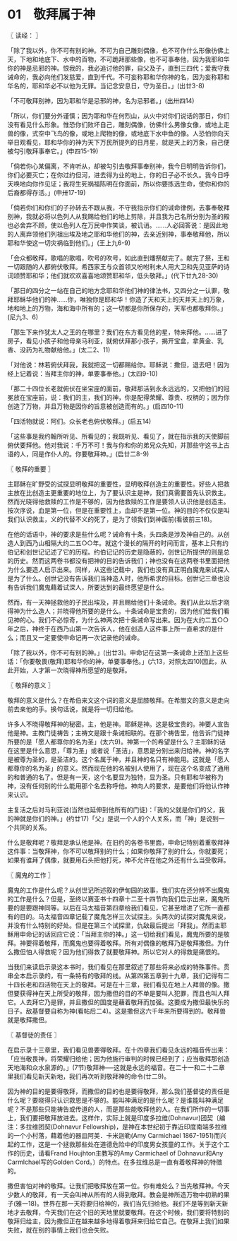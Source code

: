# 01　敬拜属于神



〖 读经： 〗

「除了我以外，你不可有别的神。不可为自己雕刻偶像，也不可作什么形像彷佛上天，下地和地底下、水中的百物，不可跪拜那些像，也不可事奉他，因为我耶和华你的神是忌邪的神。恨我的，我必追讨他的罪，自父及子，直到三四代；爱我守我诫命的，我必向他们发慈爱，直到千代。不可妄称耶和华你神的名，因为妄称耶和华名的，耶和华必不以他为无罪。当记念安息日，守为圣日。」(出廿3-8)

「不可敬拜别神，因为耶和华是忌邪的神，名为忌邪者。」(出卅四14)

「所以，你们要分外谨慎；因为耶和华在何烈山，从火中对你们说话的那日，你们没有看见什么形象。惟恐你们败坏自己，雕刻偶像，彷佛什么男像女像，或地上走兽的像，式空中飞鸟的像，或地上爬物的像，或地底下水中鱼的像。人恐怕你向天举日观看见，耶和华你的神为天下万民所提列的日月星，就是天上的万象，自己便被勾引敬拜事奉它。」(申四15-19)

「倘若你心某偏离，不肯听从，却被勾引去敬拜事奉别神，我今日明明告诉你们，你们必要灭亡；在你过约但河，进去得为业的地上，你的日子必不长久。我今日呼天唤地向你作见证；我将生死祸福陈明在你面前，所以你要拣选生命，使你和你的后裔都得存活。」(申卅17-19)

「倘若你们和你们的子孙转去不跟从我，不守我指示你们的诫命律例，去事奉敬拜别神，我就必将以色列人从我赐给他们的地上剪除，并且我为己名所分别为圣的殿也必舍弃不顾，使以色列人在万民中作笑谈，被讥诮。……人必回答说：是因此地的人离弃领他们列祖出埃及地之耶和华他们的神，去亲近别神，事奉敬拜他，所以耶和华使这一切灾祸临到他们。」(王上九6-9)

「会众都敬拜，歌唱的歌唱，吹号的吹号，如此直到燔祭献完了。献完了祭，王和一切跟随的人都俯伏敬拜。希西家王与众首领又吩咐利未人用大卫和先见亚萨的诗词颂赞耶和华；他们就欢欢喜喜地颂赞耶和华，低头敬拜。」(代下廿九28-30)

「那日的四分之一站在自己的地方念耶和华他们神的律法书，又四分之一认罪，敬拜耶稣华他们的神……你，唯独你是耶和华！你造了天和天上的天并天上的万象，地和地上的万物，海和海中所有的；这一切都是你所保存的，天军也都敬拜你。」(尼九3、6)

「那生下来作犹太人之王的在哪里？我们在东方看见他的星，特来拜他。……进了房子，看见小孩子和他母亲马利亚，就俯伏拜那小孩子，揭开宝盒，拿黄金、乳香、没药为礼物献给他。」(太二2、11)

「对他说：林若俯伏拜我，我就把这一切都赐给你。耶稣说：撒但，退去吧！因为经上记着说：当拜主你的神，单要事奉他。」(太四9-10)

「那二十四位长老就俯伏在坐宝座的面前，敬拜那活到永永远远的，又把他们的冠冕放在宝座前，说：我们的主，我们的神，你是配得荣耀、尊贵、权柄的；因为你创造了万物，并且万物是因你的旨意被创造而有的。」(启四10-11)

「四活物就说：阿们。众长老也俯伏敬拜。」(启五14)

「这些事是我约翰所听见、所看见的；我既听见、看见了，就在指示我的天使脚前俯伏要拜他。他对我说：千万不可！我与你和你的弟兄众先知，并那些守这书上古语的人，同是作仆人的。你要敬拜神。」(启廿二8-9)



〖 敬拜的重要 〗

主耶稣在旷野受的试探显明敬拜的重要性，显明敬拜创造主的重要性。好些人把救主放在比创造主更重要的地位上，为了要认识主是神，我们真需要首先认识救主。然而光晓得他救赎的工作是不够的，因为他救赎的工作是要领人认识他是创造主。按次序说，血是第一位，但是在重要性上，血却不是第一位。神的目的不仅仅是叫我们认识救主，义的代替不义的死了，是为了领我们到神面前(看彼前三18)。

在他的话语中，神的要求是些什么呢？诫命有十条，头四条是涉及神自己的。从创造人到西乃山相隔大约二五○○年。就这个漫长的隔开的时间而言，基本上只有约伯记和创世记记述了它的历程。约伯记记的历史是隐蔽的，创世记所提供的则是总的历史。然而这两卷书都没有把神的目的告诉我们；神也没有在这两卷书里面把他为什么要造人启示出来。同样，从这些记载中，我们也没有真正明白魔鬼来试探人是为了什么。创世记没有告诉我们当神造人时，他所希求的目标。创世记三章也没有告诉我们魔鬼藉着试深人，所要达到的最终愿望是什么。

然而，有一天神拯救他的子民出埃及，并且赐给他们十条诫命。我们从此以后才晓得神为什么造人；并晓得他所要的是什么。十条诫命是宝贵的，因为他们给我们看见神的心。我们不必惊奇，为什么神两次把十条诫命写出来。因为在大约二五○○年之后，神终于在西乃山第一次告诉人，他在创造人这件事上所一直希求的是什么；而且又一定要使申命记再一次记录他的诫命。

「除了我以外，你不可有别的神。」(出廿3)。申命记在这第一条诫命上还加上这些话：「你要敬畏(敬拜)耶和华你的神，单要事奉他。」(六13，对照太四10)因此，从此开始，人才第一次晓得神所愿望的是敬拜。



〖 敬拜的意义 〗

敬拜的意义是什么？在希伯来文这个词的意义是屈膝敬拜。在希腊文的意义是走向前去亲他的手。换句话说，就是将一切归给他。

许多人不晓得敬拜神的秘密。主，他是神。耶稣是神。这是极宝贵的。神要人宣告他是神。主教门徒祷告；主祷文是跟十条诫相联的。在那个祷告里，他告诉门徒神所要的是「愿人都尊你的名为圣」(太六9)。神第一个的希望是什么？主耶稣的话在这里是什么意思，「尊为圣」或者说「圣洁」，意思是分别出来归给神。神的名字是被尊为圣的，是圣洁的。这个名属于神，并且神的名只有神能用。这就是「愿人都尊你的名为圣」的意义。然而现在他的名被别人使用了，现在这个名变成了通用的和普通的名了。但是有一天，这个名要显为独特，显为圣。只有耶和华被称为神，没有任何别的什么能用那个名去称呼他。神向人的要求，是要他们将他认作神来认识。

主复活之后对马利亚说(当然也延伸到他所有的门徒)：「我的父就是你们的父，我的神就是你们的神。」(约廿17)「父」是说一个人的个人关系，而「神」是说到一个共同的关系。

什么是敬拜呢？敬拜是承认他是神。在旧约的各卷书里面，申命记特别着重敬拜神这件事：当敬拜神，你不可以敬拜别的什么；如果你敬拜了别的什么，你就要死；如果有谁拜了偶像，就要用石头把他打死，神不允许在他之外还有什么当受敬拜。



〖 魔鬼的工作 〗

魔鬼的工作是什么呢？从创世记所述叙的伊甸园的故事，我们实在还分辨不出魔鬼的工作是什么？但是，至终以赛亚书十四章十二至十四节向我们启示出来，魔鬼所要的是要跟神同等。以后在马太福音第四章给我们看见，它甚至增进了它所一直都有的目的。马太福音四章记载了魔鬼怎样三次试探主。头两次的试探对魔鬼来说，并没有什么特别的好处。但是在第三个试探里，仇敌最后提出「拜我」。然而主耶稣用申命记的话回应它说：「当拜主你的神。」这一切给我们看见，魔鬼所要的是敬拜。神要得着敬拜，而魔鬼也要得着敬拜。所有对偶像的敬拜乃是敬拜撒但。为什么撒但怕人得救呢？因为他们得救了就要敬拜神。所以它对人的得救是痛恨的。

当我们来读启示录这本书时，我们看见在那里叙述了那些将来必成的特殊事件。贯串全本启示录的，有一条特有的敬拜的线。从第四第五章到十九章，我们记得有二十四长老和四活物在天上的敬拜。可是在十三章，我们看见在地上人拜兽的像。撒但要获得神在天上所受的敬拜，因为撒但的目的不单是要叫人犯罪，而且也叫人拜它。人去拜它乃是罪，并且撒但的国度是藉着敬拜而加强。这要成为撒但最快乐的日子。敌基督要自称为神(看帖后二4)。这是撒但这六千年来所要得到的。敬拜兽就是敬拜撒但。



〖 基督徒的责任 〗

在启示录十三章里，我们看见兽要得敬拜。在十四章我们看见永远的福音传出来：「应当敬畏神，将荣耀归给他；因为他施行审判的时候已经到了；应当敬拜那创造天地海和众水泉源的。」(7节)敬拜神──这就是永远的福音。在二十一和二十二章里我们看见新天新地，我们再次听到敬拜神的命令(廿二9)。

因为神的目的是要得敬拜，而撒但的目的也是要得敬拜，那么我们基督徒的责任是什么呢？要晓得只认识救恩是不够的。能叫神满足的是什么呢？是谁能叫神满足呢？不是那些只能祷告或传道的人，而是那些能敬拜他的人。在我们所作的一切事上，我们要把敬拜放进去。这样作，实际上就是印度多拉维(Dohnavur)团契〔编注：多拉维团契(Dohnavur Fellowship)，是神在本世纪初于靠近印度南端多拉维的一个小村落，藉着他的器皿阿美．卡米迦勒(Amy Carmichael 1867-1951)而兴起的工作，这是一个拯救那些处在道德危险中的印度男女孩童的工作。关于这个工作的历史，请看Frand Houjhton主教写的Amy Carmichael of Dohnavur和Any Carmlchael写的Golden Cord。〕的特点。在多拉维总是一直有着敬拜神的特徵的。

撒但害怕对神的敬拜。让我们把敬拜放在第一位。你有难处么？当先敬拜神。今天少数人的敬拜，有一天会叫神从所有的人得到敬拜。教会是神所造万物中初熟的果子(雅一18)。世界在那一天将要归给神的，我们当先归给他。我们不是等到新天新地才去敬拜，今天我们在这个旧的天地里就要敬拜。在这个时候，我们要将特别的敬拜归给主，因为撒但正在越来越多地得着敬拜来归给它自己。在敬拜上我们如果失败，就在别的事情上我们也会失败。

